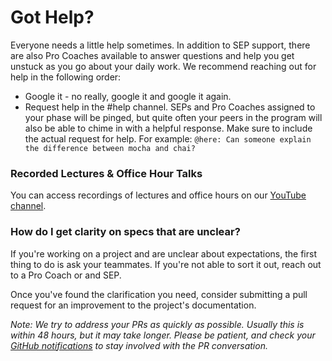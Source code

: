 # Got Help?

Everyone needs a little help sometimes. In addition to SEP support, there are also Pro Coaches available to answer questions and help you get unstuck as you go about your daily work. We recommend reaching out for help in the following order:

* Google it - no really, google it and google it again.
* Request help in the #help channel. SEPs and Pro Coaches assigned to your phase will be pinged, but quite often your peers in the program will also be able to chime in with a helpful response. Make sure to include the actual request for help. For example: `@here: Can someone explain the difference between mocha and chai?`

### Recorded Lectures & Office Hour Talks

You can access recordings of lectures and office hours on our [YouTube channel](https://www.youtube.com/channel/UC599lkzf-2haPTzDAMGEgLg).

### How do I get clarity on specs that are unclear?

If you're working on a project and are unclear about expectations, the first thing to do is ask your teammates. If you're not able to sort it out, reach out to a Pro Coach or and SEP.

Once you've found the clarification you need, consider submitting a pull request for an improvement to the project's documentation.

_Note: We try to address your PRs as quickly as possible. Usually this is within 48 hours, but it may take longer. Please be patient, and check your _[_GitHub notifications_](https://github.com/notifications)_ to stay involved with the PR conversation._
